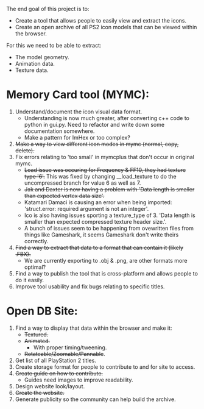 The end goal of this project is to:
* Create a tool that allows people to easily view and extract the icons.
* Create an open archive of all PS2 icon models that can be viewed within the browser.

For this we need to be able to extract:
* The model geometry.
* Animation data.
* Texture data.

# Memory Card tool (MYMC):
1. Understand/document the icon visual data format.
    * Understanding is now much greater, after converting c++ code to python in gui.py. Need to refactor and write down some documentation somewhere. 
    * Make a pattern for ImHex or too complex?
2. ~~Make a way to view different icon modes in mymc (normal, copy, delete).~~
3. Fix errors relating to 'too small' in mymcplus that don't occur in original mymc.
    * ~~Load issue was occuring for Frequency & FF10, they had texture type '6'.~~
      This was fixed by changing __load_texture to do the uncompressed branch for value 6 as well as 7.
    * ~~Jak and Daxter is now having a problem with 'Data length is smaller than expected vertex data size'.~~
    * Katamari Damaci is causing an error when being imported: 'struct.error: required argument is not an integer'.
    * Ico is also having issues sporting a texture_type of 3. 'Data length is smaller than expected compressed texture header size.'.
    * A bunch of issues seem to be happening from ovewritten files from things like Gameshark, it seems Gameshark don't write theirs correctly.
4. ~~Find a way to extract that data to a format that can contain it (likely .FBX).~~
    * We are currently exporting to .obj & .png, are other formats more optimal?
5. Find a way to publish the tool that is cross-platform and allows people to do it easily.
6. Improve tool usability and fix bugs relating to specific titles.

# Open DB Site:
1. Find a way to display that data within the browser and make it:
    * ~~Textured.~~
    * ~~Animated.~~
        * With proper timing/tweening.
    * ~~Rotateable/Zoomable/Pannable~~.
2. Get list of all PlayStation 2 titles.
3. Create storage format for people to contribute to and for site to access.
4. ~~Create guide on how to contribute.~~
    * Guides need images to improve readability.
5. Design website look/layout.
6. ~~Create the website.~~
7. Generate publicity so the community can help build the archive.